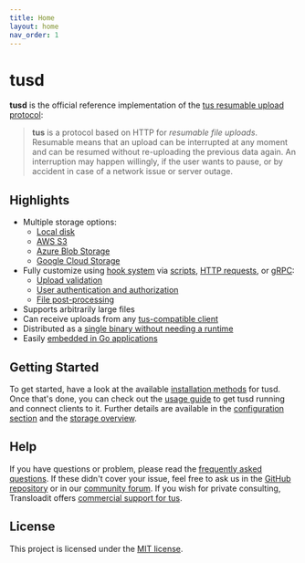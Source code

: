 ```yaml
---
title: Home
layout: home
nav_order: 1
---
```


# tusd

**tusd** is the official reference implementation of the [tus resumable upload
protocol](http://www.tus.io/protocols/resumable-upload.html):

> **tus** is a protocol based on HTTP for *resumable file uploads*. Resumable
> means that an upload can be interrupted at any moment and can be resumed without
> re-uploading the previous data again. An interruption may happen willingly, if
> the user wants to pause, or by accident in case of a network issue or server
> outage.

## Highlights

- Multiple storage options:
    - [Local disk](/storage-backends/local-disk/)
    - [AWS S3](/storage-backends/aws-s3/)
    - [Azure Blob Storage](/storage-backends/azure-blob-storage/)
    - [Google Cloud Storage](/storage-backends/google-cloud-storage/)
- Fully customize using [hook system](/advanced-topics/hooks/) via [scripts](/advanced-topics/hooks/#file-hooks), [HTTP requests](/advanced-topics/hooks/#https-hooks), or [gRPC](/advanced-topics/hooks/#grpc-hooks):
    - [Upload validation](/advanced-topics/hooks/#receiving-and-validating-user-data)
    - [User authentication and authorization](/advanced-topics/hooks/#authenticating-users)
    - [File post-processing](/advanced-topics/hooks/#post-processing-files)
- Supports arbitrarily large files
- Can receive uploads from any [tus-compatible client](https://tus.io/implementations)
- Distributed as a [single binary without needing a runtime](/getting-started/installation/#download-pre-builts-binaries-recommended)
- Easily [embedded in Go applications](/advanced-topics/usage-package/)

## Getting Started

To get started, have a look at the available [installation methods](/getting-started/installation/) for tusd. Once that's done, you can check out the [usage guide](/getting-started/usage/) to get tusd running and connect clients to it. Further details are available in the [configuration section](/getting-started/configuration/) and the [storage overview](/storage-backends/overview/).

## Help

If you have questions or problem, please read the [frequently asked questions](/faq.html). If these didn't cover your issue, feel free to ask us in the [GitHub repository](https://github.com/tus/tusd) or in our [community forum](https://community.transloadit.com/c/tus/6). If you wish for private consulting, Transloadit offers [commercial support for tus](https://transloadit.com/open-source/support/).

## License

This project is licensed under the [MIT license](https://github.com/tus/tusd/blob/main/LICENSE.txt).
